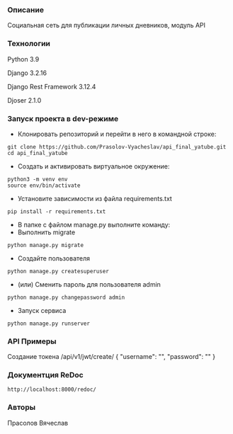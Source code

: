 ### Описание
Социальная сеть для публикации личных дневников, модуль API
### Технологии
Python 3.9

Django 3.2.16

Django Rest Framework 3.12.4

Djoser 2.1.0

### Запуск проекта в dev-режиме
- Клонировать репозиторий и перейти в него в командной строке:
```
git clone https://github.com/Prasolov-Vyacheslav/api_final_yatube.git
cd api_final_yatube
```
- Cоздать и активировать виртуальное окружение:
```
python3 -m venv env
source env/bin/activate
```
- Установите зависимости из файла requirements.txt
```
pip install -r requirements.txt
``` 
- В папке с файлом manage.py выполните команду:
- Выполнить migrate
```
python manage.py migrate
```
- Создайте пользователя
```
python manage.py createsuperuser
```
- (или) Сменить пароль для пользователя admin
```
python manage.py changepassword admin
```
- Запуск сервиса
```
python manage.py runserver
```
### API Примеры
Создание токена
/api/v1/jwt/create/
{
    "username": "",
    "password": ""
}
### Документция ReDoc
```
http://localhost:8000/redoc/
```
### Авторы
Прасолов Вячеслав

